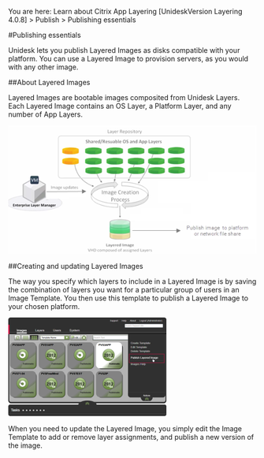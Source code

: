 You are here: Learn about Citrix App Layering [UnideskVersion Layering 4.0.8] > Publish > Publishing essentials

#Publishing essentials 

Unidesk lets you publish Layered Images as disks compatible with your platform. You can use a Layered Image to provision servers, as you would with any other image. 

##About Layered Images

Layered Images are bootable images composited from Unidesk Layers. Each Layered Image contains an OS Layer, a Platform Layer, and any number of App Layers. 

![](Resources/Images/layered_image_from_layers.png)

##Creating and updating Layered Images

The way you specify which layers to include in a Layered Image is by saving the combination of layers you want for a particular group of users in an Image Template. You then use this template to publish a Layered Image to your chosen platform. 

![](Resources/Images/layered_image_publish_template_321x200.png)

When you need to update the Layered Image, you simply edit the Image Template to add or remove layer assignments, and publish a new version of the image.







